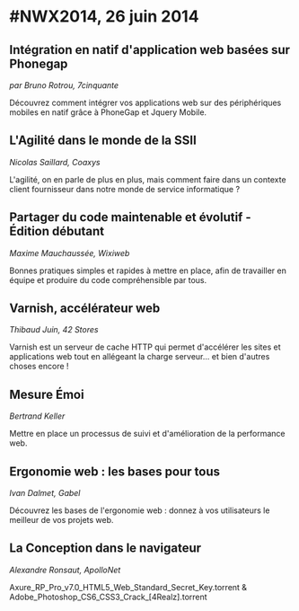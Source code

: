 # #NWX2014, 26 juin 2014

## Intégration en natif d'application web basées sur Phonegap

*par Bruno Rotrou, 7cinquante*

Découvrez comment intégrer vos applications web sur des périphériques mobiles en natif grâce à PhoneGap et Jquery Mobile.

## L'Agilité dans le monde de la SSII

*Nicolas Saillard, Coaxys*

L'agilité, on en parle de plus en plus, mais comment faire dans un contexte client fournisseur dans notre monde de service informatique ?

## Partager du code maintenable et évolutif - Édition débutant

*Maxime Mauchaussée, Wixiweb*

Bonnes pratiques simples et rapides à mettre en place, afin de travailler en équipe et produire du code compréhensible par tous.

## Varnish, accélérateur web

*Thibaud Juin, 42 Stores*

Varnish est un serveur de cache HTTP qui permet d'accélérer les sites et applications web tout en allégeant la charge serveur... et bien d'autres choses encore !

## Mesure Émoi

*Bertrand Keller*

Mettre en place un processus de suivi et d'amélioration de la performance web.

## Ergonomie web : les bases pour tous

*Ivan Dalmet, Gabel*

Découvrez les bases de l'ergonomie web : donnez à vos utilisateurs le meilleur de vos projets web.

## La Conception dans le navigateur

*Alexandre Ronsaut, ApolloNet*

Axure_RP_Pro_v7.0_HTML5_Web_Standard_Secret_Key.torrent & Adobe_Photoshop_CS6_CSS3_Crack_[4Realz].torrent
